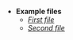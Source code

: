 * **Example files**
  * [*First file*](./markdown/first.md)
  * [*Second file*](./markdown/second.md)
